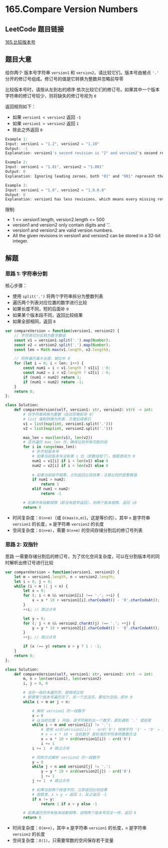 # 165.Compare Version Numbers

## LeetCode 题目链接

[165.比较版本号](https://leetcode.cn/problems/compare-version-numbers/)

## 题目大意

给你两个 版本号字符串 `version1` 和 `version2`，请比较它们。版本号由被点 `'.'` 分开的修订号组成。修订号的值是它转换为整数并忽略前导零

比较版本号时，请按从左到右的顺序 依次比较它们的修订号。如果其中一个版本字符串的修订号较少，则将缺失的修订号视为 `0`

返回规则如下：
- 如果 `version1 < version2` 返回 `-1`
- 如果 `version1 > version2` 返回 `1`
- 除此之外返回 `0`

```js
Example 1:
Input: version1 = "1.2", version2 = "1.10"
Output: -1
Explanation: version1's second revision is "2" and version2's second revision is "10": 2 < 10, so version1 < version2.

Example 2:
Input: version1 = "1.01", version2 = "1.001"
Output: 0
Explanation: Ignoring leading zeroes, both "01" and "001" represent the same integer "1".

Example 3:
Input: version1 = "1.0", version2 = "1.0.0.0"
Output: 0
Explanation: version1 has less revisions, which means every missing revision are treated as "0".
```

限制:
- 1 <= version1.length, version2.length <= 500
- version1 and version2 only contain digits and '.'.
- version1 and version2 are valid version numbers.
- All the given revisions in version1 and version2 can be stored in a 32-bit integer.

## 解题

### 思路 1: 字符串分割

核心步骤：
- 使用 `split('.')` 将两个字符串拆分为整数列表
- 遍历两个列表对应位置的数字进行比较
- 如果长度不同，短的后面补 `0`
- 如果某个版本段不同，返回比较结果
- 如果全部相同，返回 `0`

```js
var compareVersion = function(version1, version2) {
    // 字符串切分后转为数字数组
    const v1 = version1.split('.').map(Number);
    const v2 = version2.split('.').map(Number);
    const len = Math.max(v1.length, v2.length);

    // 同样遍历最大长度，缺位补 0
    for (let i = 0; i < len; i++) {
        const num1 = i < v1.length ? v1[i] : 0;
        const num2 = i < v2.length ? v2[i] : 0;
        if (num1 > num2) return 1;
        if (num1 < num2) return -1;
    }
    return 0;
};
```
```python
class Solution:
    def compareVersion(self, version1: str, version2: str) -> int:
        # 将字符串转换为整数（自动忽略前导 0）
        # list 强制转换为列表，方便后续索引
        v1 = list(map(int, version1.split('.')))
        v2 = list(map(int, version2.split('.')))

        max_len = max(len(v1), len(v2))
        # 总共遍历 max_len 次，确保比较所有可能的段
        for i in range(max_len):
            # 补齐短版本号
            # 如果当前版本号没有第 i 位（即数组短了），按题意视为 0
            num1 = v1[i] if i < len(v1) else 0
            num2 = v2[i] if i < len(v2) else 0
            
            # 如果当前段不相等，立刻返回比较结果；注意比较的是整数值
            if num1 > num2:
                return 1
            elif num1 < num2:
                return -1

        # 如果所有段都相等（即没有提早返回），则两个版本相等，返回 s0
        return 0
```

- 时间复杂度：`O(n+m)`（或 `O(max(n,m)`)，这是等价的），其中 `n` 是字符串 `version1` 的长度，`m` 是字符串 `version2` 的长度
- 空间复杂度：`O(n+m)`，需要 `O(n+m)` 的空间存储分割后的修订号列表

### 思路 2: 双指针

思路 一需要存储分割后的修订号，为了优化空间复杂度，可以在分割版本号的同时解析出修订号进行比较

```js
var compareVersion = function(version1, version2) {
    let m = version1.length, n = version2.length;
    let i = 0, j = 0;
    while (i < m || j < n) {
        let x = 0;
        for (; i < m && version1[i] !== '.'; ++i) {
            x = x * 10 + version1[i].charCodeAt() - '0'.charCodeAt();
        }
        ++i; // 跳过点号

        let y = 0;
        for (; j < n && version2.charAt(j) !== '.'; ++j) {
            y = y * 10 + version2[j].charCodeAt() - '0'.charCodeAt();
        }
        ++j; // 跳过点号

        if (x !== y) return x > y ? 1 : -1;
    }
    return 0;
};
```
```python
class Solution:
    def compareVersion(self, version1: str, version2: str) -> int:
        m, n = len(version1), len(version2)
        i, j = 0, 0

        # 当任一指针未遍历完，就继续比较
        # 即便某个版本号遍历完了，另一个还没完，要视为空段，即补 0
        while i < m or j < n:

            # 解析 version1 的一段数字
            x = 0
            # 从当前位置 i 开始，逐字符解析出一个数字，直到遇到 '.' 或结尾
            while i < m and version1[i] != '.':
                # 使用 ord(version1[i]) - ord('0') 转换字符 '1' ~ '9' → 对应整数
                # x = x * 10 + 当前数字 是标准的字符串转整数方法
                x = x * 10 + ord(version1[i]) - ord('0')
                i += 1
            i += 1  # 跳过点号

            # 同样方式解析 version2 的一段数字
            y = 0
            while j < n and version2[j] != '.':
                y = y * 10 + ord(version2[j]) - ord('0')
                j += 1
            j += 1  # 跳过点号

            # 如果当前两个段值不同，立即返回比较结果
            # 按题意，x > y → 返回 1，反之返回 -1
            if x != y:
                return 1 if x > y else -1

        # 如果遍历完所有版本段都相等，说明两个版本号完全一样，返回 0       
        return 0
```

- 时间复杂度：`O(m+n)`，其中 `m` 是字符串 `version1` 的长度，`n` 是字符串 `version2` 的长度
- 空间复杂度：`O(1)`，只需要常数的空间保存若干变量